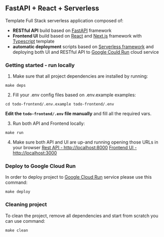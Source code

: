 ## FastAPI + React + Serverless

Template Full Stack serverless application composed of:
* **RESTful API** build based on [FastAPI](https://fastapi.tiangolo.com/) framework
* **Frontend UI** build based on [React](https://react.dev/) and [Next.js](https://nextjs.org/) framework with [Typescript](https://www.typescriptlang.org/) template
* **automatic deployment** scripts based on [Serverless framework](https://www.serverless.com/) and deploying both UI and RESTful API to [Google Could Run](https://cloud.google.com/run) cloud service

### Getting started - run locally

1. Make sure that all project dependencies are installed by running:
```
make deps
```
2. Fill your .env config files based on .env.example examples:
```
cd todo-frontend/.env.example todo-frontend/.env
```
**Edit the `todo-frontend/.env` file manually** and fill all the required vars.

3. Run both API and Frontend locally: 
```
make run
```
4. Make sure both API and UI are up-and running opening those URLs in your browser
[Rest API - http://localhost:8000](http://localhost:8000)
[Frontend UI - http://localhost:3000](http://localhost:3000)

### Deploy to Google Cloud Run

In order to deploy project to [Google Cloud Run](https://cloud.google.com/run) service please use this command:
```
make deploy
```


### Cleaning project

To clean the project, remove all dependencies and start from scratch you can
use command:
```
make clean
```
